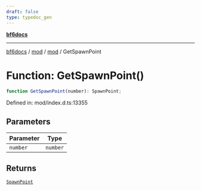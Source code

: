 ```yaml
---
draft: false
type: typedoc_gen
---
```


[**bf6docs**](../../../_index.md)

***

[bf6docs](../../../_index.md) / [mod](../../_index.md) / [mod](../_index.md) / GetSpawnPoint

# Function: GetSpawnPoint()

```ts
function GetSpawnPoint(number): SpawnPoint;
```

Defined in: mod/index.d.ts:13355

## Parameters

| Parameter | Type |
| ------ | ------ |
| `number` | `number` |

## Returns

[`SpawnPoint`](../SpawnPoint/_index.md)
